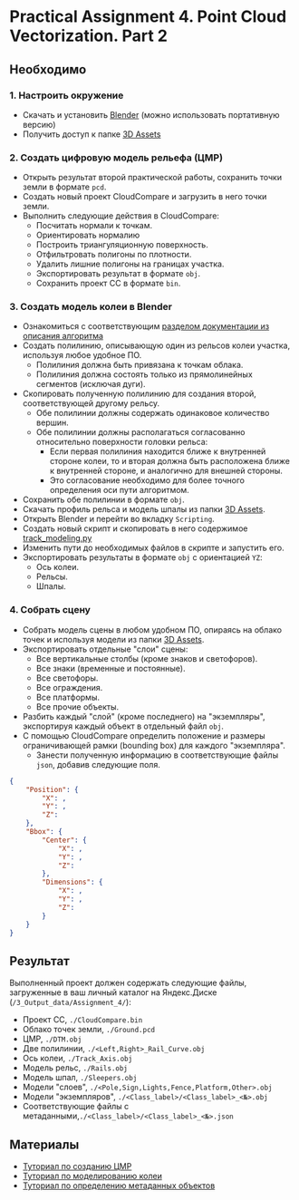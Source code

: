 # Practical Assignment 4. Point Cloud Vectorization. Part 2

## Необходимо

### 1. Настроить окружение

- Скачать и установить [Blender](https://www.blender.org/download/) (можно использовать портативную версию)
- Получить доступ к папке [3D Assets](https://disk.yandex.ru/d/KdaNdKgaHsZ3JA)

### 2. Создать цифровую модель рельефа (ЦМР)

- Открыть результат второй практической работы, сохранить точки земли в формате `pcd`.
- Создать новый проект CloudCompare и загрузить в него точки земли.
- Выполнить следующие действия в CloudCompare:
	- Посчитать нормали к точкам.
	- Ориентировать нормалию
	- Построить триангуляционную поверхность.
	- Отфильтровать полигоны по плотности.
	- Удалить лишние полигоны на границах участка.
	- Экспортировать результат в формате `obj`.
	- Сохранить проект CC в формате `bin`.

### 3. Создать модель колеи в Blender

- Ознакомиться с соответствующим [разделом документации из описания алгоритма](https://github.com/lytkinsa96/101_Digital_Modeling/blob/develop/Practical_Assignment_4/scripts/README.md#curve-and-polyline-consistency)
- Создать полилинию, описывающую один из рельсов колеи участка, используя любое удобное ПО.
	- Полилиния должна быть привязана к точкам облака.
	- Полилиния должна состоять только из прямолинейных сегментов (исключая дуги).
- Скопировать полученную полилинию для создания второй, соответствующей другому рельсу.
	- Обе полилинии должны содержать одинаковое количество вершин.
	- Обе полилинии должны располагаться согласованно относительно поверхности головки рельса: 
		- Если первая полилиния находится ближе к внутренней стороне колеи, то и вторая должна быть расположена ближе к внутренней стороне, и аналогично для внешней стороны. 
		- Это согласование необходимо для более точного определения оси пути алгоритмом.
- Сохранить обе полилинии в формате `obj`.
- Скачать профиль рельса и модель шпалы из папки [3D Assets](https://disk.yandex.ru/d/KdaNdKgaHsZ3JA).
- Открыть Blender и перейти во вкладку `Scripting`.
- Создать новый скрипт и скопировать в него содержимое [track_modeling.py](https://github.com/lytkinsa96/101_Digital_Modeling/blob/develop/Practical_Assignment_4/scripts/track_modeling.py)
- Изменить пути до необходимых файлов в скрипте и запустить его.
- Экспортировать результаты в формате `obj` с ориентацией `YZ`:
	- Ось колеи.
	- Рельсы. 
	- Шпалы.

### 4. Собрать сцену

- Собрать модель сцены в любом удобном ПО, опираясь на облако точек и используя модели из папки [3D Assets](https://disk.yandex.ru/d/KdaNdKgaHsZ3JA).
- Экспортировать отдельные "слои" сцены:
	- Все вертикальные столбы (кроме знаков и светофоров). 
	- Все знаки (временные и постоянные).
	- Все светофоры.
	- Все ограждения.
	- Все платформы.
	- Все прочие объекты.
- Разбить каждый "слой" (кроме последнего) на "экземпляры", экспортируя каждый объект в отдельный файл `obj`.
- С помощью CloudCompare определить положение и размеры ограничивающей рамки (bounding box) для каждого "экземпляра".
	- Занести полученную информацию в соответствующие файлы `json`, добавив следующие поля.

```json 
{
	"Position": { 
		"X": , 
		"Y": , 
		"Z": 
	},
	"Bbox": { 
		"Center": { 
			"X": , 
			"Y": , 
			"Z": 
		}, 
		"Dimensions": { 
			"X": , 
			"Y": , 
			"Z": 
		} 
	} 
} 
```

## Результат

Выполненный проект должен содержать следующие файлы, загруженные в ваш личный каталог на Яндекс.Диске (`/3_Output_data/Assignment_4/`):
- Проект CC, `./CloudCompare.bin`
- Облако точек земли, `./Ground.pcd`
- ЦМР, `./DTM.obj`
- Две полилинии, `./<Left,Right>_Rail_Curve.obj`
- Ось колеи, `./Track_Axis.obj`
- Модель рельс, `./Rails.obj`
- Модель шпал, `./Sleepers.obj`
- Модели "слоев", `./<Pole,Sign,Lights,Fence,Platform,Other>.obj`
- Модели "экземпляров", `./<Class_label>/<Class_label>_<№>.obj`
- Соответствующие файлы с метаданными,`./<Class_label>/<Class_label>_<№>.json`

## Материалы 

- [Туториал по созданию ЦМР](https://disk.yandex.ru/i/RdywuLMSGlDWMw)
- [Туториал по моделированию колеи](https://disk.yandex.ru/i/k-1J1KA9H8QeDQ)
- [Туториал по определению метаданных объектов](https://disk.yandex.ru/i/2xFvOoCrUxmfHw)

